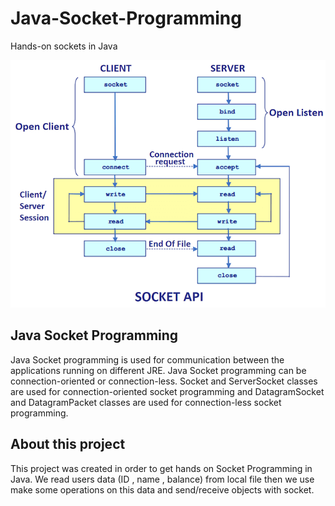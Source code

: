 # Java-Socket-Programming
Hands-on sockets in Java


![](socket-programming.png)

## Java Socket Programming

Java Socket programming is used for communication between the applications running on different JRE.
Java Socket programming can be connection-oriented or connection-less.
Socket and ServerSocket classes are used for connection-oriented socket programming and DatagramSocket and DatagramPacket classes are used for connection-less socket programming.

## About this project 

This project was created in order to get hands on Socket Programming in Java. We read users data (ID , name , balance) from local file then we use make some operations on this data and send/receive objects with socket.
